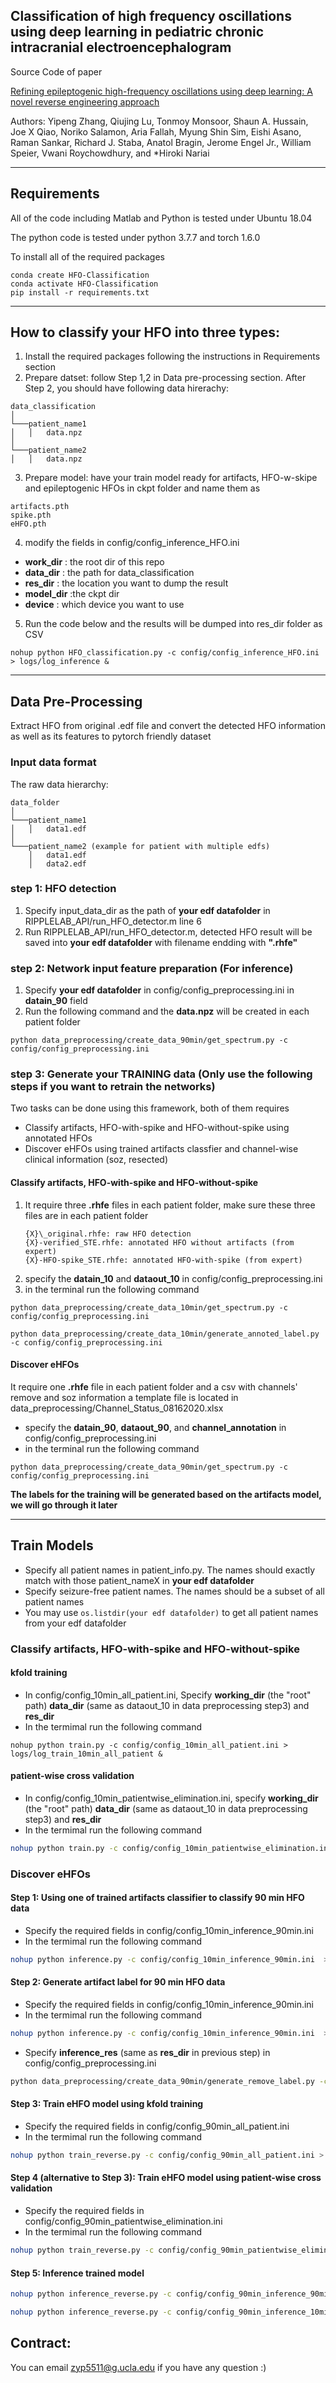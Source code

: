 ## Classification of high frequency oscillations using deep learning in pediatric chronic intracranial electroencephalogram

Source Code of paper

[Refining epileptogenic high-frequency oscillations using deep learning: A novel reverse engineering approach](https://www.biorxiv.org/content/10.1101/2021.08.31.458385v1)

Authors: Yipeng Zhang, Qiujing Lu, Tonmoy Monsoor, Shaun A. Hussain, Joe X Qiao, Noriko Salamon, Aria Fallah, Myung Shin Sim, Eishi Asano, Raman Sankar, Richard J. Staba, Anatol Bragin, Jerome Engel Jr., William Speier, Vwani Roychowdhury, and \*Hiroki Nariai

---

## Requirements

All of the code including Matlab and Python is tested under Ubuntu 18.04

The python code is tested under python 3.7.7 and torch 1.6.0

To install all of the required packages

```
conda create HFO-Classification
conda activate HFO-Classification
pip install -r requirements.txt
```

---

## How to classify your HFO into three types:

1.  Install the required packages following the instructions in Requirements section
2.  Prepare datset: follow Step 1,2 in Data pre-processing section. After Step 2, you should have following data hirerachy:

```
data_classification
│
└───patient_name1
│   │   data.npz
│
└───patient_name2
│   │   data.npz
```

3.  Prepare model: have your train model ready for artifacts, HFO-w-skipe and epileptogenic HFOs in ckpt folder and name them as

```
artifacts.pth
spike.pth
eHFO.pth
```

4. modify the fields in config/config_inference_HFO.ini

- **work_dir** : the root dir of this repo
- **data_dir** : the path for data_classification
- **res_dir** : the location you want to dump the result
- **model_dir** :the ckpt dir
- **device** : which device you want to use

5. Run the code below and the results will be dumped into res_dir folder as CSV

```
nohup python HFO_classification.py -c config/config_inference_HFO.ini > logs/log_inference &
```

---

## Data Pre-Processing

Extract HFO from original .edf file and convert the detected HFO information as well as its features to pytorch friendly dataset

### Input data format

The raw data hierarchy:

```
data_folder
│
└───patient_name1
│   │   data1.edf
│
└───patient_name2 (example for patient with multiple edfs)
    │   data1.edf
    │   data2.edf
```

### step 1: HFO detection

1.  Specify input_data_dir as the path of **your edf datafolder** in RIPPLELAB_API/run_HFO_detector.m line 6
2.  Run RIPPLELAB_API/run_HFO_detector.m, detected HFO result will be saved into **your edf datafolder** with filename endding with **".rhfe"**

### step 2: Network input feature preparation (For inference)

1. Specify **your edf datafolder** in config/config_preprocessing.ini in **datain_90** field
2. Run the following command and the **data.npz** will be created in each patient folder

```
python data_preprocessing/create_data_90min/get_spectrum.py -c config/config_preprocessing.ini
```

### step 3: Generate your TRAINING data (Only use the following steps if you want to retrain the networks)

Two tasks can be done using this framework, both of them requires

- Classify artifacts, HFO-with-spike and HFO-without-spike using annotated HFOs
- Discover eHFOs using trained artifacts classfier and channel-wise clinical information (soz, resected)

#### Classify artifacts, HFO-with-spike and HFO-without-spike

1. It require three **.rhfe** files in each patient folder, make sure these three files are in each patient folder
   ```
   {X}\_original.rhfe: raw HFO detection
   {X}-verified_STE.rhfe: annotated HFO without artifacts (from expert)
   {X}-HFO-spike_STE.rhfe: annotated HFO-with-spike (from expert)
   ```
2. specify the **datain_10** and **dataout_10** in config/config_preprocessing.ini
3. in the terminal run the following command

```
python data_preprocessing/create_data_10min/get_spectrum.py -c config/config_preprocessing.ini
```

```
python data_preprocessing/create_data_10min/generate_annoted_label.py -c config/config_preprocessing.ini
```

#### Discover eHFOs

It require one **.rhfe** file in each patient folder and a csv with channels' remove and soz information
a template file is located in data_preprocessing/Channel_Status_08162020.xlsx

- specify the **datain_90**, **dataout_90**, and **channel_annotation** in config/config_preprocessing.ini
- in the terminal run the following command

```
python data_preprocessing/create_data_90min/get_spectrum.py -c config/config_preprocessing.ini
```

**The labels for the training will be generated based on the artifacts model, we will go through it later**

---

## Train Models

- Specify all patient names in patient_info.py. The names should exactly match with those patient_nameX in **your edf datafolder**
- Specify seizure-free patient names. The names should be a subset of all patient names
- You may use `os.listdir(your edf datafolder)` to get all patient names from your edf datafolder

### Classify artifacts, HFO-with-spike and HFO-without-spike

#### kfold training

- In config/config_10min_all_patient.ini, Specify **working_dir** (the "root" path) **data_dir** (same as dataout_10 in data preprocessing step3) and **res_dir**
- In the termimal run the following command

```
nohup python train.py -c config/config_10min_all_patient.ini > logs/log_train_10min_all_patient &
```

#### patient-wise cross validation

- In config/config_10min_patientwise_elimination.ini, specify **working_dir** (the "root" path) **data_dir** (same as dataout_10 in data preprocessing step3) and **res_dir**
- In the termimal run the following command

```bash
nohup python train.py -c config/config_10min_patientwise_elimination.ini > logs/log_train_10min_patientwise_elimination &
```

### Discover eHFOs

#### Step 1: Using one of trained artifacts classifier to classify 90 min HFO data

- Specify the required fields in config/config_10min_inference_90min.ini
- In the termimal run the following command

```bash
nohup python inference.py -c config/config_10min_inference_90min.ini  > logs/log_10min_inference_90min &
```

#### Step 2: Generate artifact label for 90 min HFO data

- Specify the required fields in config/config_10min_inference_90min.ini
- In the termimal run the following command

```bash
nohup python inference.py -c config/config_10min_inference_90min.ini  > logs/log_10min_inference_90min &
```

- Specify **inference_res** (same as **res_dir** in previous step) in config/config_preprocessing.ini

```bash
python data_preprocessing/create_data_90min/generate_remove_label.py -c config/config_preprocessing.ini
```

#### Step 3: Train eHFO model using kfold training

- Specify the required fields in config/config_90min_all_patient.ini
- In the termimal run the following command

```bash
nohup python train_reverse.py -c config/config_90min_all_patient.ini > logs/log_train_reverse_all_patients &
```

#### Step 4 (alternative to Step 3): Train eHFO model using patient-wise cross validation

- Specify the required fields in config/config_90min_patientwise_elimination.ini
- In the termimal run the following command

```bash
nohup python train_reverse.py -c config/config_90min_patientwise_elimination.ini > logs/log_train_90min_patientwise_elimination &
```

#### Step 5: Inference trained model

```bash
nohup python inference_reverse.py -c config/config_90min_inference_90min.ini > logs/log_90min_inference_90min &
```

```bash
nohup python inference_reverse.py -c config/config_90min_inference_10min.ini > logs/log_90min_inference_10min &
```

## Contract:
You can email zyp5511@g.ucla.edu if you have any question :)
